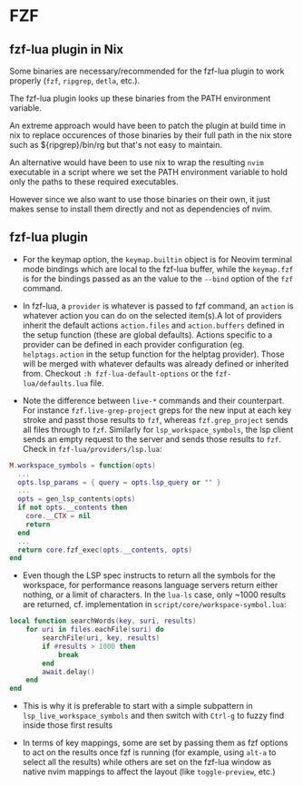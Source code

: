 # FZF

## fzf-lua plugin in Nix

Some binaries are necessary/recommended for the fzf-lua plugin to work properly (`fzf`, `ripgrep`, `detla`, etc.).

The fzf-lua plugin looks up these binaries from the PATH environment variable.

An extreme approach would have been to patch the plugin at build time in nix to replace occurences of those binaries by their full path in the nix store such as ${ripgrep}/bin/rg but that's not easy to maintain.

An alternative would have been to use nix to wrap the resulting `nvim` executable in a script where we set the PATH environment variable to hold only the paths to these required executables.

However since we also want to use those binaries on their own, it just makes sense to install them directly and not as dependencies of nvim.

## fzf-lua plugin

- For the keymap option, the `keymap.builtin` object is for Neovim terminal mode bindings which are local to the fzf-lua buffer, while the `keymap.fzf` is for the bindings passed as an the value to the `--bind` option of the `fzf` command.

- In fzf-lua, a `provider` is whatever is passed to fzf command, an `action` is whatever action you can do on the selected item(s).A lot of providers inherit the default actions `action.files` and `action.buffers` defined in the setup function (these are global defaults). Actions specific to a provider can be defined in each provider configuration (eg. `helptags.action` in the setup function for the helptag provider). Those will be merged with whatever defaults was already defined or inherited from. Checkout `:h fzf-lua-default-options` or the `fzf-lua/defaults.lua` file.

- Note the difference between `live-*` commands and their counterpart. For instance `fzf.live-grep-project` greps for the new input at each key stroke and passt those results to `fzf`, whereas `fzf.grep_project` sends all files through to `fzf`. Similarly for `lsp_workspace_symbols`, the lsp client sends an empty request to the server and sends those results to `fzf`. Check in `fzf-lua/providers/lsp.lua`:
```lua
M.workspace_symbols = function(opts)
  ...
  opts.lsp_params = { query = opts.lsp_query or "" }
  ...
  opts = gen_lsp_contents(opts)
  if not opts.__contents then
    core.__CTX = nil
    return
  end
  ...
  return core.fzf_exec(opts.__contents, opts)
end
```

- Even though the LSP spec instructs to return all the symbols for the workspace, for performance reasons language servers return either nothing, or a limit of characters. In the `lua-ls` case, only ~1000 results are returned, cf. implementation in `script/core/workspace-symbol.lua`:
```lua
local function searchWords(key, suri, results)
    for uri in files.eachFile(suri) do
        searchFile(uri, key, results)
        if #results > 1000 then
            break
        end
        await.delay()
    end
end
```

- This is why it is preferable to start with a simple subpattern in `lsp_live_workspace_symbols` and then switch with `Ctrl-g` to fuzzy find inside those first results

- In terms of key mappings, some are set by passing them as fzf options to act on the results once fzf is running (for example, using `alt-a` to select all the results) while others are set on the fzf-lua window as native nvim mappings to affect the layout (like `toggle-preview`, etc.)
